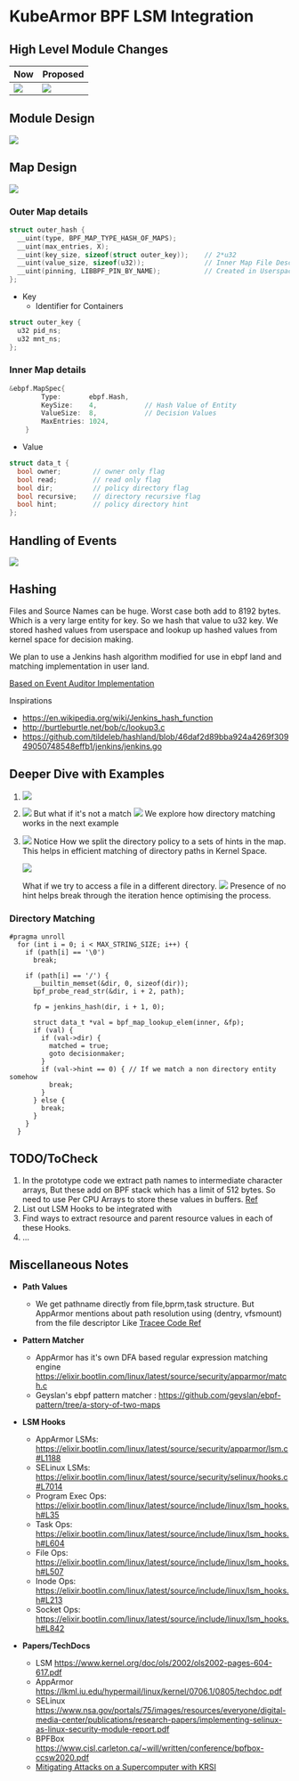 # KubeArmor BPF LSM Integration
 
## High Level Module Changes
| Now | Proposed |
| -------- | -------- |
| ![](https://i.imgur.com/vWeIGez.png)| ![](https://i.imgur.com/2d5V7BD.png)      | 

## Module Design

![](https://i.imgur.com/sS4Md0L.png)

## Map Design

![](https://i.imgur.com/LnE2aWy.png)

### Outer Map details

```c
struct outer_hash {
  __uint(type, BPF_MAP_TYPE_HASH_OF_MAPS);
  __uint(max_entries, X);
  __uint(key_size, sizeof(struct outer_key));    // 2*u32
  __uint(value_size, sizeof(u32));               // Inner Map File Descriptor
  __uint(pinning, LIBBPF_PIN_BY_NAME);           // Created in Userspace, Identified in Kernel Space using pinned name
};
```

- Key
    - Identifier for Containers

```c
struct outer_key {
  u32 pid_ns;
  u32 mnt_ns;
};
```

### Inner Map details
```go
&ebpf.MapSpec{
		Type:       ebpf.Hash,
		KeySize:    4,            // Hash Value of Entity
		ValueSize:  8,            // Decision Values
		MaxEntries: 1024,
    }
```
- Value
```c
struct data_t {
  bool owner;        // owner only flag
  bool read;         // read only flag 
  bool dir;          // policy directory flag
  bool recursive;    // directory recursive flag
  bool hint;         // policy directory hint
};
```

## Handling of Events

![](https://i.imgur.com/0Qth7Pl.png)

## Hashing

Files and Source Names can be huge. Worst case both add to 8192 bytes. Which is a very large entity for key. 
So we hash that value to u32 key.
We stored hashed values from userspace and lookup up hashed values from kernel space for decision making.

We plan to use a Jenkins hash algorithm modified for use in ebpf land and matching implementation in user land.

[Based on Event Auditor Implementation](https://github.com/kubearmor/KubeArmor/blob/990a852c88ab580011bde8a72adba33625ffcacd/KubeArmor/BPF/hash.h)

Inspirations
 * https://en.wikipedia.org/wiki/Jenkins_hash_function
 * http://burtleburtle.net/bob/c/lookup3.c
 * https://github.com/tildeleb/hashland/blob/46daf2d89bba924a4269f30949050748548effb1/jenkins/jenkins.go

## Deeper Dive with Examples

1. ![](https://i.imgur.com/B5ohdFb.png)

2. ![](https://i.imgur.com/gw9FOwZ.png)
    But what if it's not a match
    ![](https://i.imgur.com/C0VCKwQ.png)
    We explore how directory matching works in the next example

3. ![](https://i.imgur.com/rdFN8w4.png)
    Notice How we split the directory policy to a sets of hints in the map. This helps in efficient matching of directory paths in Kernel Space.
    
    ![](https://i.imgur.com/yx08RKv.png)
    
    What if we try to access a file in a different directory.
    ![](https://i.imgur.com/fSNc6ph.png)
    Presence of no hint helps break through the iteration hence optimising the process.

### Directory Matching
```c=
#pragma unroll
  for (int i = 0; i < MAX_STRING_SIZE; i++) {
    if (path[i] == '\0')
      break;

    if (path[i] == '/') {
      __builtin_memset(&dir, 0, sizeof(dir));
      bpf_probe_read_str(&dir, i + 2, path);

      fp = jenkins_hash(dir, i + 1, 0);

      struct data_t *val = bpf_map_lookup_elem(inner, &fp);
      if (val) {
        if (val->dir) {
          matched = true;
          goto decisionmaker;
        }
        if (val->hint == 0) { // If we match a non directory entity somehow
          break;
        }
      } else {
        break;
      }
    }
  }
```

## TODO/ToCheck
1. In the prototype code we extract path names to intermediate character arrays, But these add on BPF stack which has a limit of 512 bytes. So need to use Per CPU Arrays to store these values in buffers. [Ref](https://stackoverflow.com/questions/53627094/ebpf-track-values-longer-than-stack-size)
2. List out LSM Hooks to be integrated with
3. Find ways to extract resource and parent resource values in each of these Hooks.
4. ...

## Miscellaneous Notes

- **Path Values**
    
    - We get pathname directly from file,bprm,task structure.
    But AppArmor mentions about path resolution using (dentry, vfsmount) from the file descriptor
    Like [Tracee Code Ref](https://github.com/aquasecurity/tracee/blob/9b77a4c8197e2917edea2a5d617892cf3784eb51/pkg/ebpf/c/tracee.bpf.c#L1922)
    
- **Pattern Matcher**
    - AppArmor has it's own DFA based regular expression matching engine
https://elixir.bootlin.com/linux/latest/source/security/apparmor/match.c
    - Geyslan's ebpf pattern matcher : https://github.com/geyslan/ebpf-pattern/tree/a-story-of-two-maps
- **LSM Hooks**
    - AppArmor LSMs: https://elixir.bootlin.com/linux/latest/source/security/apparmor/lsm.c#L1188
    - SELinux LSMs: https://elixir.bootlin.com/linux/latest/source/security/selinux/hooks.c#L7014
    - Program Exec Ops: https://elixir.bootlin.com/linux/latest/source/include/linux/lsm_hooks.h#L35 
    - Task Ops: https://elixir.bootlin.com/linux/latest/source/include/linux/lsm_hooks.h#L604 
    - File Ops: https://elixir.bootlin.com/linux/latest/source/include/linux/lsm_hooks.h#L507 
    - Inode Ops: https://elixir.bootlin.com/linux/latest/source/include/linux/lsm_hooks.h#L213 
    - Socket Ops: https://elixir.bootlin.com/linux/latest/source/include/linux/lsm_hooks.h#L842

- **Papers/TechDocs**
    - LSM https://www.kernel.org/doc/ols/2002/ols2002-pages-604-617.pdf
    - AppArmor https://lkml.iu.edu/hypermail/linux/kernel/0706.1/0805/techdoc.pdf
    - SELinux https://www.nsa.gov/portals/75/images/resources/everyone/digital-media-center/publications/research-papers/implementing-selinux-as-linux-security-module-report.pdf
    - BPFBox https://www.cisl.carleton.ca/~will/written/conference/bpfbox-ccsw2020.pdf
    - [Mitigating Attacks on a Supercomputer with KRSI](https://www.sans.org/white-papers/40010/)